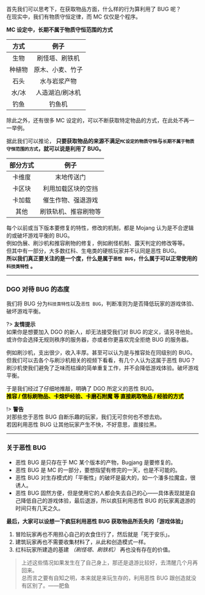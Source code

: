 <!-- notice/bugDefinition -->

首先我们可以思考下，在获取物品方面，什么样的行为算利用了 BUG 呢？<br/>
在现实中，我们有物质守恒定律，而 MC 仅仅是个程序。

**MC 设定中，长期不属于物质守恒范围的方式**

|  方式  |       例子       |
| :----: | :--------------: |
|  生物  |  刷怪塔、刷铁机  |
| 种植物 | 原木、小麦、竹子 |
|  石头  |   水与岩浆产物   |
| 水/冰  | 人造湖泊/刷冰机  |
|  钓鱼  |      钓鱼机      |

除此之外，还有很多 MC 设定的，可以不断获取特定物品的方式，在此处不再一一举例。

据此我们可以推论， **只要获取物品的来源不满足`MC设定的物质守恒`与`长期不属于物质守恒范围的方式`，就可以说是利用了 BUG。**

| 部分方式 |         例子         |
| :------: | :------------------: |
|  卡维度  |      末地传送门      |
|  卡区块  |  利用加载区块的空挡  |
|  卡加载  |  催生作物、强退游戏  |
|   其他   | 刷铁轨机、推容刷物等 |

每个以前或当下版本要修复的特性，修改的机制，都是 Mojang 认为是不合逻辑的或破坏游戏平衡的 BUG。<br/>
例如伪展、刷沙机和推容刷物的修复，例如刷怪机制、露天判定的修改等等。<br/>
但其中有一部分，大多数红科、生电类的硬核玩家并不认同是恶性 BUG。<br/>
**所以我们真正要关注的是一个度，什么是属于`恶性 BUG`，什么属于可以正常使用的`科技类特性` 。**

---

### DGO 对待 BUG 的态度

我们将 BUG 分为`科技类特性`以及`恶性 BUG`，判断准则为是否降低玩家的游戏体验、破坏游戏平衡。

?> **友情提示** <br/>
如果你是想要加入 DGO 的新人，却无法接受我们对 BUG 的定义，请另寻他处。<br/>
或许你会选择无规则秩序的服务器，亦或者你更喜欢完全拒绝 BUG 的服务器。

例如刷沙机，支出很少，收入丰厚。甚至可以认为是与推容处在同级别的 BUG。<br/>
但我们可以去各个与刷沙机相关的视频下看看，有几个人认为这属于恶性 BUG？<br/>
刷沙机使我们避免了乏味而枯燥的简单重复工作，并不会降低游戏体验。破坏游戏平衡。

于是我们经过了仔细地推敲，明确了 DGO 所定义的恶性 BUG。<br/>
**<mark>推容 / 信标刷物品、卡熔炉经验、卡磨石附魔 等 直接刷取物品 / 经验的方式** </mark><br/>

!> **警告** <br/>
对那些忠于恶性 BUG 自断乐趣的玩家，我们无可奈何也不想去劝。<br/>
若因利用恶性 BUG 让其他玩家产生不快，不好意思，直接拉黑。

---

### 关于恶性 BUG

- 恶性 BUG 是只存在于 MC 某个版本的产物，Bugjang 是要修复的。
- 恶性 BUG 是 MC 的一部分，要想指望有修完的一天，也是不可能的。
- 恶性 BUG 对生存模式的「平衡性」的破坏是最大的，如一个潘多拉魔盒，很诱人。
- 恶性 BUG 固然方便，但是使用它的人都会失去自己的心——具体表现就是自己降低自己的游戏体验，最后退游，所以疯狂利用恶性 BUG 的玩家离退游的时间只有几天之久。

**最后，大家可以设想一下疯狂利用恶性 BUG 获取物品所丢失的「游戏体验」**

1. 冒险玩家再也不用担心自己的衣食住行了，然后就是「死于安乐」。
2. 建筑玩家再也不需要收集材料了，从此和创造模式一样。
3. 红科玩家所建造的基建 _（刷怪塔、刷铁机）_ 再也没有存在的价值。

> 上述这些情况如果发生在了自己身上，那还是退游比较好，去清醒几个月再回来。<br/>
> 总而言之要有自知之明，本来就是来玩生存的，利用恶性 BUG 跟创造就没有区别了。——肥鱼
